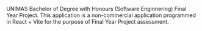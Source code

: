 UNIMAS Bachelor of Degree with Honours (Software Enginnering) Final Year Project.
This application is a non-commercial application programmed in React + Vite for the purpose of Final Year Project assessment.
